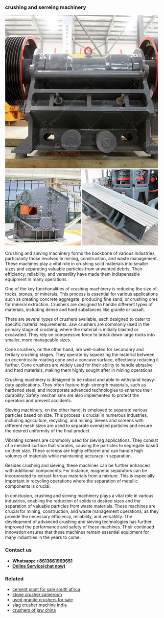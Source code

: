 <h3>crushing and serreing machinery</h3><img src='1706768091.jpg' alt=''><p>Crushing and sieving machinery forms the backbone of various industries, particularly those involved in mining, construction, and waste management. These machines play a vital role in crushing solid materials into smaller sizes and separating valuable particles from unwanted debris. Their efficiency, reliability, and versatility have made them indispensable equipment in many operations.</p><p>One of the key functionalities of crushing machinery is reducing the size of rocks, stones, or minerals. This process is essential for various applications such as creating concrete aggregate, producing fine sand, or crushing ores for mineral extraction. Crushers are designed to handle different types of materials, including dense and hard substances like granite or basalt.</p><p>There are several types of crushers available, each designed to cater to specific material requirements. Jaw crushers are commonly used in the primary stage of crushing, where the material is initially blasted or excavated. They rely on compressive force to break down large rocks into smaller, more manageable sizes.</p><p>Cone crushers, on the other hand, are well-suited for secondary and tertiary crushing stages. They operate by squeezing the material between an eccentrically rotating cone and a concave surface, effectively reducing it further. Cone crushers are widely used for their ability to handle abrasive and hard materials, making them highly sought after in mining operations.</p><p>Crushing machinery is designed to be robust and able to withstand heavy-duty applications. They often feature high-strength materials, such as hardened steel, and incorporate advanced technologies to enhance their durability. Safety mechanisms are also implemented to protect the operators and prevent accidents.</p><p>Sieving machinery, on the other hand, is employed to separate various particles based on size. This process is crucial in numerous industries, including agriculture, recycling, and mining. Sieves and screens with different mesh sizes are used to separate oversized particles and ensure the desired uniformity of the final product.</p><p>Vibrating screens are commonly used for sieving applications. They consist of a meshed surface that vibrates, causing the particles to segregate based on their size. These screens are highly efficient and can handle high volumes of materials while maintaining accuracy in separation.</p><p>Besides crushing and sieving, these machines can be further enhanced with additional components. For instance, magnetic separators can be incorporated to extract ferrous materials from a mixture. This is especially important in recycling operations where the separation of metallic components is crucial.</p><p>In conclusion, crushing and sieving machinery plays a vital role in various industries, enabling the reduction of solids to desired sizes and the separation of valuable particles from waste materials. These machines are crucial for mining, construction, and waste management operations, as they provide the necessary efficiency, reliability, and versatility. The development of advanced crushing and sieving technologies has further improved the performance and safety of these machines. Their continued innovation ensures that these machines remain essential equipment for many industries in the years to come.</p><h3>Contact us</h3><ul><li><strong>Whatsapp:&nbsp;<a href="https://wa.me/8613661969651">+8613661969651</a></strong></li><li><a href="https://swt.shibang-china.com/?git&amp;zhl&amp;crushing and serreing machinery"><strong>Online Service(chat now)</strong></a></li></ul><h3>Related</h3><ul><li><a href='cement plant for sale south africa.md'>cement plant for sale south africa</a></li><li><a href='stone crusher cameroon.md'>stone crusher cameroon</a></li><li><a href='used granite crushers for sale.md'>used granite crushers for sale</a></li><li><a href='slag crusher machine india.md'>slag crusher machine india</a></li><li><a href='crushers of jaw china.md'>crushers of jaw china</a></li></ul>